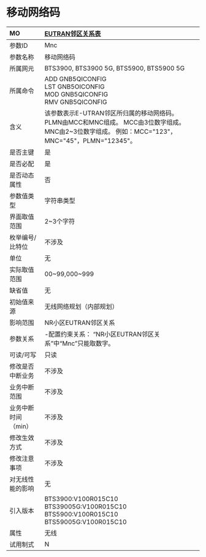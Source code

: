 # 移动网络码<table><thread><tr><th align = "left">MO</th><th align = "left"><a href = "index.html#移动网络码-3">EUTRAN邻区关系表</a></td></tr></thread><tbody><tr><td>参数ID</td><td>Mnc</td></tr><tr><td>参数名称</td><td>移动网络码</td></tr><tr><td>所属网元</td><td>BTS3900, BTS3900 5G, BTS5900, BTS5900 5G</td></tr><tr><td>所属命令</td><td>ADD GNB5QICONFIG<br>LST GNB5OICONFIG<br>MOD GNB5QICONFIG<br>RMV GNB5QICONFIG</td></tr><tr><td>含义</td><td>该参数表示E-UTRAN邻区所归属的移动网络码。
PLMN由MCC和MNC组成。
MCC由3位数字组成。
MNC由2~3位数字组成。
例如：MCC="123"，MNC="45"，PLMN="12345"。</td></tr><tr><td>是否主键</td><td>是</td></tr><tr><td>是否必配</td><td>是</td></tr><tr><td>是否动态属性</td><td>否</td></tr><tr><td>参数值类型</td><td>字符串类型</td></tr><tr><td>界面取值范围</td><td>2~3个字符</td></tr><tr><td>枚举编号/比特位</td><td>不涉及</td></tr><tr><td>单位</td><td>无</td></tr><tr><td>实际取值范围</td><td>00~99,000~999</td></tr><tr><td>缺省值</td><td>无</td></tr><tr><td>初始值来源</td><td>无线网络规划（内部规划）</td></tr><tr><td>影响范围</td><td>NR小区EUTRAN邻区关系</td></tr><tr><td>参数关系</td><td>-配置约束关系：
“NR小区EUTRAN邻区关系”中“Mnc”只能取数字。</td></tr><tr><td>可读/可写</td><td>只读</td></tr><tr><td>修改是否中断业务</td><td>不涉及</td></tr><tr><td>业务中断范围</td><td>不涉及</td></tr><tr><td>业务中断时间（min）</td><td>不涉及</td></tr><tr><td>修改生效方式</td><td>不涉及</td></tr><tr><td>修改注意事项</td><td>不涉及</td></tr><tr><td>对无线性能的影响</td><td>无</td></tr><tr><td>引入版本</td><td>BTS3900:V100R015C10<br>BTS39005G:V100R015C10<br>BTS5900:V100R015C10<br>BTS59005G:V100R015C10</td></tr><tr><td>属性</td><td>无线</td></tr><tr><td>试用制式</td><td>N</td></tr></tbody></table>